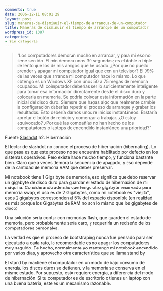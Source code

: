 ```yaml
---
comments: true
date: 2006-12-11 08:01:29
layout: post
slug: maneras-de-disminuir-el-tiempo-de-arranque-de-un-computador
title: Maneras de disminuir el tiempo de arranque de un computador
wordpress_id: 1387
categories:
- Sin categoría
---
```


> "Los computadores demoran mucho en arrancar, y para mí eso no tiene sentido. El mío demora unos 30 segundos; es el doble o triple de lento que los de mis amigos que he usado. ¿Por qué no puedo prender y apagar mi computador igual que con un televisor? El 99% de las veces que arranca mi computador hace lo mismo. Lo que obtengo es un Windows XP con unos 50 a 75 megas de memoria ocupados. Mi coimputador deberías ser lo suficientemente inteligente para tomar esa información directamente desde el disco duro y colocarla en memoria. Se podría colocar esta información en la parte inicial del disco duro. Siempre que hagas algo que realmente cambie la configuración deberías repetir el proceso de arranque y grabar los resultados. Esto debería darnos unos re inicios instantáneos. Bastaría apretar el botón de reinicio y comenzar a trabajar. ¿O estoy equivocado? ¿Por qué las compañías no han hecho de los computadores o laptops de encendido instantáneo una prioridad?"


Fuente [Slashdot](http://replay.waybackmachine.org/20071029153224/http://ask.slashdot.org/askslashdot/06/12/11/0142212.shtml)
h2. Hibernación

El lector de slashdot no conoce el proceso de hibernación (hibernating). Lo que pasa es que este proceso no se encuentra habilitado por defecto en los sistemas operativos. Pero existe hace mucho tiempo, y funciona bastante bien. Claro que a veces demora la secuencia de apagado, y eso depende de la cantidad de memoria RAM que debes preservar.

Mi notebook tiene 1 Giga byte de memoria, eso significa que debo reservar un gigabyte de disco duro para guardar el estado de hibernación de mi máquina. Considerando además que tengo otro gigabyte reservado para memoria swap, el uso es de 2 Gigabytes, como mi notebook es "viejito", esos 2 gigabytes corresponden al 5% del espacio disponible (en realidad es más porque los Gigabytes de RAM no son lo mismo que los gigabytes de disco).

Una solución sería contar con memorias flash, que guarden el estado de memoria, pero probablemente sería caro, y requeriría un rediseño de los computadores personales.

La verdad es que el proceso de bootstraping nunca fue pensado para ser ejecutado a cada rato, lo recomendable es no apagar los computadores muy seguido. De hecho, normalmente yo mantengo mi notebook encendido por varios días, y aprovecho otra característica que se llama stand by.

El stand by mantiene el computador en un modo de bajo consumo de energía, los discos duros se detienen, y la memoria se conserva en el mismo estado. Por supuesto, esto requiere energía, a diferencia del modo de hibernación. Si tu computador es de escritorio o tienes un laptop con una buena batería, este es un mecanismo razonable.
